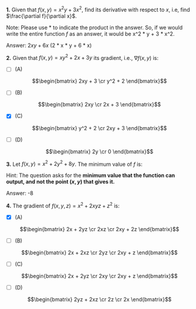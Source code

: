 **1.** Given that $f(x, y) = x^2y + 3x^2$, find its derivative with respect to $x$, i.e, find $\frac{\partial f}{\partial x}$.

Note: Please use * to indicate the product in the answer. So, if we would write the entire function $f$ as an answer, it would be x^2 * y + 3 * x^2.

Answer: $2xy + 6x$ (2 * x * y + 6 * x)

**2.** Given that $f(x, y) = xy^2 + 2x + 3y$ its gradient, i.e., $\nabla f(x, y)$ is:

- [ ] (A)

$$\begin{bmatrix} 2xy + 3 \cr y^2 + 2 \end{bmatrix}$$
- [ ] (B)

$$\begin{bmatrix} 2xy \cr 2x + 3 \end{bmatrix}$$
- [x] (C)

$$\begin{bmatrix} y^2 + 2 \cr 2xy + 3 \end{bmatrix}$$
- [ ] (D)

$$\begin{bmatrix} 2y \cr 0 \end{bmatrix}$$


**3.** Let $f(x, y) = x^2 + 2y^2 + 8y$. The minimum value of $f$ is:

Hint: The question asks for the **minimum value that the function can output, and not the point $(x, y)$ that gives it.** 

Answer: -8

**4.** The gradient of $f(x, y, z) = x^2 + 2xyz + z^2$ is:

- [x] (A)

$$\begin{bmatrix} 2x + 2yz \cr 2xz \cr 2xy + 2z \end{bmatrix}$$
- [ ] (B)

$$\begin{bmatrix} 2x + 2xz \cr 2yz \cr 2xy + z \end{bmatrix}$$
- [ ] (C)

$$\begin{bmatrix} 2x + 2yz \cr 2xy \cr 2xy + z \end{bmatrix}$$
- [ ] (D)

$$\begin{bmatrix} 2yz + 2xz \cr 2z \cr 2x \end{bmatrix}$$
